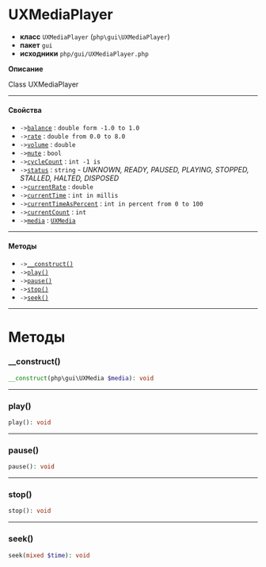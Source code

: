 # UXMediaPlayer

- **класс** `UXMediaPlayer` (`php\gui\UXMediaPlayer`)
- **пакет** `gui`
- **исходники** `php/gui/UXMediaPlayer.php`

**Описание**

Class UXMediaPlayer

---

#### Свойства

- `->`[`balance`](#prop-balance) : `double form -1.0 to 1.0`
- `->`[`rate`](#prop-rate) : `double from 0.0 to 8.0`
- `->`[`volume`](#prop-volume) : `double`
- `->`[`mute`](#prop-mute) : `bool`
- `->`[`cycleCount`](#prop-cyclecount) : `int -1 is`
- `->`[`status`](#prop-status) : `string` - _UNKNOWN, READY, PAUSED, PLAYING, STOPPED, STALLED, HALTED, DISPOSED_
- `->`[`currentRate`](#prop-currentrate) : `double`
- `->`[`currentTime`](#prop-currenttime) : `int in millis`
- `->`[`currentTimeAsPercent`](#prop-currenttimeaspercent) : `int in percent from 0 to 100`
- `->`[`currentCount`](#prop-currentcount) : `int`
- `->`[`media`](#prop-media) : [`UXMedia`](https://github.com/jphp-compiler/jphp/blob/master/exts/jphp-gui-ext/api-docs/classes/php/gui/UXMedia.ru.md)

---

#### Методы

- `->`[`__construct()`](#method-__construct)
- `->`[`play()`](#method-play)
- `->`[`pause()`](#method-pause)
- `->`[`stop()`](#method-stop)
- `->`[`seek()`](#method-seek)

---
# Методы

<a name="method-__construct"></a>

### __construct()
```php
__construct(php\gui\UXMedia $media): void
```

---

<a name="method-play"></a>

### play()
```php
play(): void
```

---

<a name="method-pause"></a>

### pause()
```php
pause(): void
```

---

<a name="method-stop"></a>

### stop()
```php
stop(): void
```

---

<a name="method-seek"></a>

### seek()
```php
seek(mixed $time): void
```